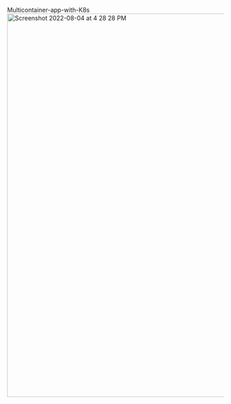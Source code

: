Multicontainer-app-with-K8s
<img width="893" alt="Screenshot 2022-08-04 at 4 28 28 PM" src="https://user-images.githubusercontent.com/42107965/182831804-1398c2af-4020-4e49-a039-4a8005baddc5.png">
